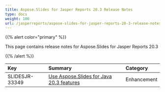 ```yaml
---
title: Aspose.Slides for Jasper Reports 20.3 Release Notes
type: docs
weight: 100
url: /jasperreports/aspose-slides-for-jasper-reports-20-3-release-notes/
---
```


{{% alert color="primary" %}} 

This page contains release notes for Aspose.Slides for Jasper Reports 20.3

{{% /alert %}} 

|**Key**|**Summary**|**Category**|
| :- | :- | :- |
|SLIDESJR-33349|[Use Aspose.Slides for Java 20.3 features](https://docs.aspose.com/display/slidesjava/Aspose.Slides+for+Java+20.3+Release+Notes)|Enhancement|

